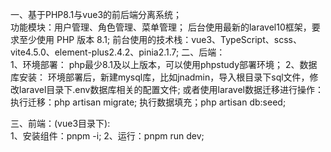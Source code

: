 一、基于PHP8.1与vue3的前后端分离系统；<br/>
功能模块：用户管理、角色管理、菜单管理；
后台使用最新的laravel10框架，要求至少使用 PHP 版本 8.1;
前台使用的技术栈：vue3、TypeScript、scss、vite4.5.0、element-plus2.4.2、pinia2.1.7;
二、后端：<br/>
1、环境部署：
   php最少8.1及以上版本，可以使用phpstudy部署环境；
2、数据库安装：
   环境部署后，新建mysql库，比如jnadmin，导入根目录下sql文件，修改laravel目录下.env数据库相关的配置文件;
   或者使用laravel数据迁移进行操作：
   执行迁移：php artisan migrate;
   执行数据填充；php artisan db:seed;
   
三、前端：(vue3目录下):<br/>
1、安装组件：pnpm -i;
2、运行：pnpm run dev;
